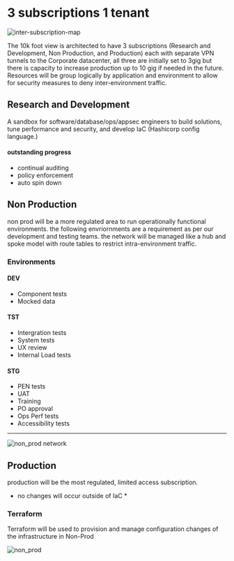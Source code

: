 # 3 subscriptions 1 tenant

![inter-subscription-map](https://s3-us-west-1.amazonaws.com/donfouts.io/inter-subscription-map.png)

The 10k foot view is architected to have 3 subscriptions (Research and Development, Non Production, and Production) each with separate VPN tunnels to the Corporate datacenter, all three are initially set to 3gig but there is capacity to increase production up to 10 gig if needed in the future. Resources will be group logically by application and environment to allow for security measures to deny inter-environment traffic. 

## Research and Development

A sandbox for software/database/ops/appsec engineers to build solutions, tune performance and security, and develop IaC (Hashicorp config language.)

#### outstanding progress

- continual auditing
- policy enforcement
- auto spin down


## Non Production

non prod will be a more regulated area to run operationally functional environments. the following envriornments are a requirement as per our development and testing teams. the network will be managed like a hub and spoke model with route tables to restrict intra-environment traffic.

### Environments

#### DEV

- Component tests
- Mocked data

#### TST

- Intergration tests
- System tests 
- UX review
- Internal Load tests

#### STG

- PEN tests
- UAT
- Training
- PO approval
- Ops Perf tests
- Accessibility tests

---

![non_prod network](https://s3-us-west-1.amazonaws.com/donfouts.io/nonprod2.png)

## Production

production will be the most regulated, limited access subscription. 

* no changes will occur outside of IaC *

### Terraform 

Terraform will be used to provision and manage configuration changes of the infrastructure in Non-Prod

![non_prod](https://s3-us-west-1.amazonaws.com/donfouts.io/nonprod1.png)

